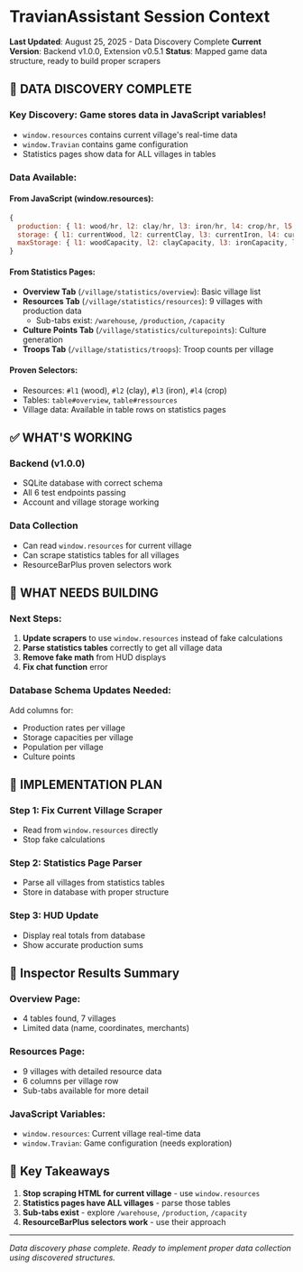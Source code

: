 # TravianAssistant Session Context
**Last Updated**: August 25, 2025 - Data Discovery Complete
**Current Version**: Backend v1.0.0, Extension v0.5.1
**Status**: Mapped game data structure, ready to build proper scrapers

## 🎯 DATA DISCOVERY COMPLETE

### Key Discovery: Game stores data in JavaScript variables!
- `window.resources` contains current village's real-time data
- `window.Travian` contains game configuration
- Statistics pages show data for ALL villages in tables

### Data Available:

#### From JavaScript (window.resources):
```javascript
{
  production: { l1: wood/hr, l2: clay/hr, l3: iron/hr, l4: crop/hr, l5: freeCrop },
  storage: { l1: currentWood, l2: currentClay, l3: currentIron, l4: currentCrop },
  maxStorage: { l1: woodCapacity, l2: clayCapacity, l3: ironCapacity, l4: cropCapacity }
}
```

#### From Statistics Pages:
- **Overview Tab** (`/village/statistics/overview`): Basic village list
- **Resources Tab** (`/village/statistics/resources`): 9 villages with production data
  - Sub-tabs exist: `/warehouse`, `/production`, `/capacity`
- **Culture Points Tab** (`/village/statistics/culturepoints`): Culture generation
- **Troops Tab** (`/village/statistics/troops`): Troop counts per village

#### Proven Selectors:
- Resources: `#l1` (wood), `#l2` (clay), `#l3` (iron), `#l4` (crop)
- Tables: `table#overview`, `table#ressources`
- Village data: Available in table rows on statistics pages

## ✅ WHAT'S WORKING

### Backend (v1.0.0)
- SQLite database with correct schema
- All 6 test endpoints passing
- Account and village storage working

### Data Collection
- Can read `window.resources` for current village
- Can scrape statistics tables for all villages
- ResourceBarPlus proven selectors work

## 🔴 WHAT NEEDS BUILDING

### Next Steps:
1. **Update scrapers** to use `window.resources` instead of fake calculations
2. **Parse statistics tables** correctly to get all village data
3. **Remove fake math** from HUD displays
4. **Fix chat function** error

### Database Schema Updates Needed:
Add columns for:
- Production rates per village
- Storage capacities per village
- Population per village
- Culture points

## 🚀 IMPLEMENTATION PLAN

### Step 1: Fix Current Village Scraper
- Read from `window.resources` directly
- Stop fake calculations

### Step 2: Statistics Page Parser
- Parse all villages from statistics tables
- Store in database with proper structure

### Step 3: HUD Update
- Display real totals from database
- Show accurate production sums

## 📝 Inspector Results Summary

### Overview Page:
- 4 tables found, 7 villages
- Limited data (name, coordinates, merchants)

### Resources Page:
- 9 villages with detailed resource data
- 6 columns per village row
- Sub-tabs available for more detail

### JavaScript Variables:
- `window.resources`: Current village real-time data
- `window.Travian`: Game configuration (needs exploration)

## 🔑 Key Takeaways

1. **Stop scraping HTML for current village** - use `window.resources`
2. **Statistics pages have ALL villages** - parse those tables
3. **Sub-tabs exist** - explore `/warehouse`, `/production`, `/capacity`
4. **ResourceBarPlus selectors work** - use their approach

---

*Data discovery phase complete. Ready to implement proper data collection using discovered structures.*
